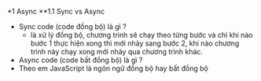 *1 Async
**1.1 Sync vs Async
  * Sync code (code đồng bộ) là gì ?
    * là xử lý đồng bộ, chương trình sẽ chạy theo từng bước và chỉ khi nào bước 1 thực hiện xong thì mới nhảy sang bước 2, khi nào chương trình này chạy xong mới nhảy qua chương trình khác.
  * Async code (code bất đồng bộ) là gì ?
  * Theo em JavaScript là ngôn ngữ đồng bộ hay bất đồng bộ
